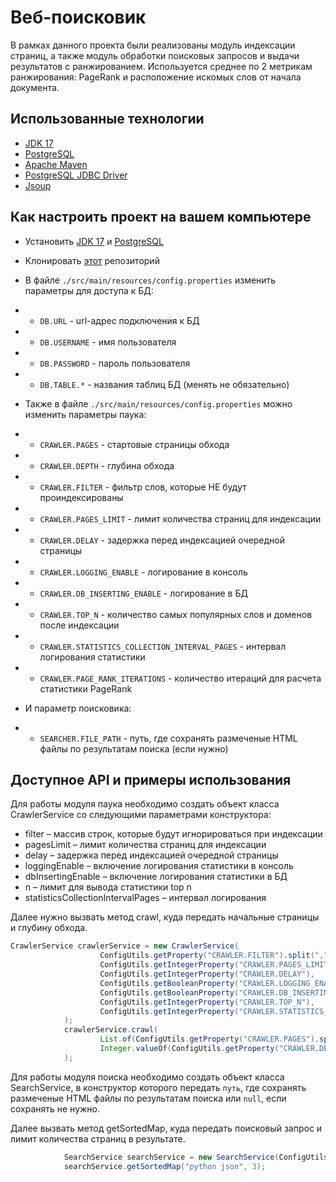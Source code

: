 # Веб-поисковик

В рамках данного проекта были реализованы модуль индексации страниц, а также модуль обработки поисковых запросов и выдачи результатов с ранжированием. Используется среднее по 2 метрикам ранжирования: PageRank и расположение искомых слов от начала документа.

## Использованные технологии

- [JDK 17](https://www.oracle.com/java/technologies/javase/jdk17-archive-downloads.html)
- [PostgreSQL](https://www.postgresql.org/)
- [Apache Maven](https://maven.apache.org/)
- [PostgreSQL JDBC Driver](https://jdbc.postgresql.org/)
- [Jsoup](https://jsoup.org/)

## Как настроить проект на вашем компьютере

- Установить [JDK 17](https://www.oracle.com/java/technologies/javase/jdk17-archive-downloads.html) и [PostgreSQL](https://www.postgresql.org/)
- Клонировать [этот](https://github.com/Popov-Dmitry/web-search) репозиторий
- В файле `./src/main/resources/config.properties` изменить параметры для доступа к БД:
- - `DB.URL` - url-адрес подключения к БД
- - `DB.USERNAME` - имя пользователя
- - `DB.PASSWORD` - пароль пользователя
- - `DB.TABLE.*` - названия таблиц БД (менять не обязательно)


- Также в файле `./src/main/resources/config.properties` можно изменить параметры паука:
- - `CRAWLER.PAGES` - стартовые страницы обхода
- - `CRAWLER.DEPTH` - глубина обхода
- - `CRAWLER.FILTER` - фильтр слов, которые НЕ будут проиндексированы
- - `CRAWLER.PAGES_LIMIT` - лимит количества страниц для индексации
- - `CRAWLER.DELAY` - задержка перед индексацией очередной страницы
- - `CRAWLER.LOGGING_ENABLE` - логирование в консоль
- - `CRAWLER.DB_INSERTING_ENABLE` - логирование в БД
- - `CRAWLER.TOP_N` - количество самых популярных слов и доменов после индексации
- - `CRAWLER.STATISTICS_COLLECTION_INTERVAL_PAGES` - интервал логирования статистики
- - `CRAWLER.PAGE_RANK_ITERATIONS` - количество итераций для расчета статистики PageRank


- И параметр поисковика:
- - `SEARCHER.FILE_PATH` - путь, где сохранять размеченые HTML файлы по результатам поиска (если нужно)

## Доступное API и примеры использования

Для работы модуля паука необходимо создать объект класса CrawlerService со следующими параметрами конструктора:
- filter – массив строк, которые будут игнорироваться при индексации
- pagesLimit – лимит количества страниц для индексации
- delay – задержка перед индексацией очередной страницы
- loggingEnable – включение логирования статистики в консоль
- dbInsertingEnable – включение логирования статистики в БД
- n – лимит для вывода статистики top n
- statisticsCollectionIntervalPages – интервал логирования

Далее нужно вызвать метод crawl, куда передать начальные страницы и глубину обхода.

```java
CrawlerService crawlerService = new CrawlerService(
                    ConfigUtils.getProperty("CRAWLER.FILTER").split(","),
                    ConfigUtils.getIntegerProperty("CRAWLER.PAGES_LIMIT"),
                    ConfigUtils.getIntegerProperty("CRAWLER.DELAY"),
                    ConfigUtils.getBooleanProperty("CRAWLER.LOGGING_ENABLE"),
                    ConfigUtils.getBooleanProperty("CRAWLER.DB_INSERTING_ENABLE"),
                    ConfigUtils.getIntegerProperty("CRAWLER.TOP_N"),
                    ConfigUtils.getIntegerProperty("CRAWLER.STATISTICS_COLLECTION_INTERVAL_PAGES")
            );
            crawlerService.crawl(
                    List.of(ConfigUtils.getProperty("CRAWLER.PAGES").split(",")),
                    Integer.valueOf(ConfigUtils.getProperty("CRAWLER.DEPTH"))
            );
```

Для работы модуля поиска необходимо создать объект класса SearchService, в конструктор которого передать `путь`, где сохранять размеченые HTML файлы по результатам поиска или `null`, если сохранять не нужно.

Далее вызвать метод getSortedMap, куда передать поисковый запрос и лимит количества страниц в результате.

```java
            SearchService searchService = new SearchService(ConfigUtils.getProperty("SEARCHER.FILE_PATH"));
            searchService.getSortedMap("python json", 3);
```